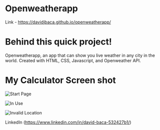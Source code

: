 # Openweatherapp 

Link - https://davidjbaca.github.io/openweatherapp/


# Behind this quick project!

Openweatherapp, an app that can show you live weather in any city in the world. Created with HTML, CSS, Javascript, and Openweather API. 

# My Calculator Screen shot

![Start Page](https://i.imgur.com/HQY8fJd.png)

![In Use](https://i.imgur.com/yDeGbyg.png)

![Invalid Location](https://i.imgur.com/UoimZNw.png)


LinkedIn (https://www.linkedin.com/in/david-baca-532427b1/)
